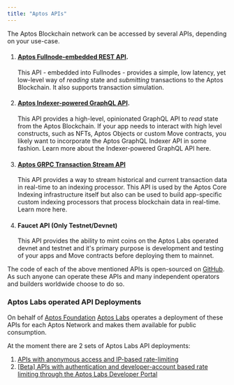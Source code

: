 ```yaml
---
title: "Aptos APIs"
---
```


The Aptos Blockchain network can be accessed by several APIs, depending on your use-case.

1. #### [Aptos Fullnode-embedded REST API](./fullnode-rest-api.md). 
    
    This API - embedded into Fullnodes - provides a simple, low latency, yet low-level way of _reading_ state and _submitting_ transactions to the Aptos Blockchain. It also supports transaction simulation.

2. #### [Aptos Indexer-powered GraphQL API](../indexer/indexer-landing.md). 
    
    This API provides a high-level, opinionated GraphQL API to _read_ state from the Aptos Blockchain. If your app needs to interact with high level constructs, such as NFTs, Aptos Objects or custom Move contracts, you likely want to incorporate the Aptos GraphQL Indexer API in some fashion. Learn more about the Indexer-powered GraphQL API here.

3. #### [Aptos GRPC Transaction Stream API](../indexer/txn-stream/index.md)

   This API provides a way to stream historical and current transaction data in real-time to an indexing processor. This API is used by the Aptos Core Indexing infrastructure itself but also can be used to build app-specific custom indexing processors that process blockchain data in real-time. Learn more here.

4. #### Faucet API (Only Testnet/Devnet)
   
   This API provides the ability to mint coins on the Aptos Labs operated devnet and testnet and it's primary purpose is development and testing of your apps and Move contracts before deploying them to mainnet.


The code of each of the above mentioned APIs is open-sourced on [GitHub](https://github.com/aptos-labs/aptos-core). As such anyone can operate these APIs and many independent operators and builders worldwide choose to do so.


### Aptos Labs operated API Deployments

On behalf of [Aptos Foundation](https://aptosfoundation.org/) [Aptos Labs](https://aptoslabs.com) operates a deployment of these APIs for each Aptos Network and makes them available for public consumption.

At the moment there are 2 sets of Aptos Labs API deployments:

1. [APIs with anonymous access and IP-based rate-limiting](../nodes/networks.md)
2. [[Beta] APIs with authentication and developer-account based rate limiting through the Aptos Labs Developer Portal](./aptos-labs-developer-portal.md)
